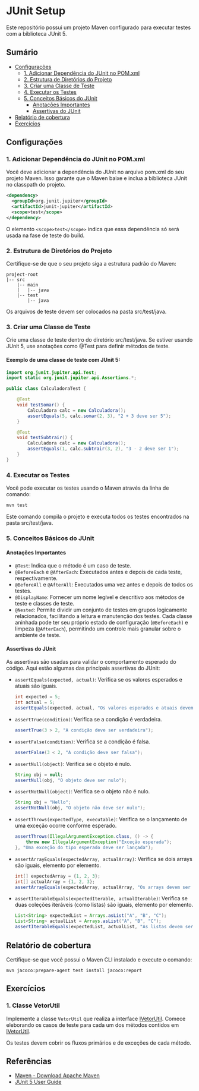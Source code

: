 # JUnit Setup

Este repositório possui um projeto Maven configurado para executar testes com a biblioteca JUnit 5.

## Sumário

- [Configurações](#configurações)
  - [1. Adicionar Dependência do JUnit no POM.xml](#1-adicionar-dependência-do-junit-no-pomxml)
  - [2. Estrutura de Diretórios do Projeto](#2-estrutura-de-diretórios-do-projeto)
  - [3. Criar uma Classe de Teste](#3-criar-uma-classe-de-teste)
  - [4. Executar os Testes](#4-executar-os-testes)
  - [5. Conceitos Básicos do JUnit](#5-conceitos-básicos-do-junit)
    - [Anotações Importantes](#anotações-importantes)
    - [Assertivas do JUnit](#assertivas-do-junit)
- [Relatório de cobertura](#relatório-de-cobertura)
- [Exercícios](#exercícios)

## Configurações

### 1. Adicionar Dependência do JUnit no POM.xml

Você deve adicionar a dependência do JUnit no arquivo pom.xml do seu projeto Maven. Isso garante que o Maven baixe e inclua a biblioteca JUnit no classpath do projeto.

```xml
<dependency>
  <groupId>org.junit.jupiter</groupId>
  <artifactId>junit-jupiter</artifactId>
  <scope>test</scope>
</dependency>
```

O elemento `<scope>test</scope>` indica que essa dependência só será usada na fase de teste do build.

### 2. Estrutura de Diretórios do Projeto

Certifique-se de que o seu projeto siga a estrutura padrão do Maven:

```
project-root
|-- src
    |-- main
    |   |-- java
    |-- test
        |-- java
```

Os arquivos de teste devem ser colocados na pasta src/test/java.

### 3. Criar uma Classe de Teste

Crie uma classe de teste dentro do diretório src/test/java. Se estiver usando JUnit 5, use anotações como @Test para definir métodos de teste.

#### Exemplo de uma classe de teste com JUnit 5:

```java
import org.junit.jupiter.api.Test;
import static org.junit.jupiter.api.Assertions.*;

public class CalculadoraTest {

    @Test
    void testSomar() {
        Calculadora calc = new Calculadora();
        assertEquals(5, calc.somar(2, 3), "2 + 3 deve ser 5");
    }

    @Test
    void testSubtrair() {
        Calculadora calc = new Calculadora();
        assertEquals(1, calc.subtrair(3, 2), "3 - 2 deve ser 1");
    }
}
```

### 4. Executar os Testes

Você pode executar os testes usando o Maven através da linha de comando:

```bash
mvn test
```

Este comando compila o projeto e executa todos os testes encontrados na pasta src/test/java.

### 5. Conceitos Básicos do JUnit

#### Anotações Importantes

- `@Test`: Indica que o método é um caso de teste.
- `@BeforeEach` e `@AfterEach`: Executados antes e depois de cada teste, respectivamente.
- `@BeforeAll` e `@AfterAll`: Executados uma vez antes e depois de todos os testes.
- `@DisplayName`: Fornecer um nome legível e descritivo aos métodos de teste e classes de teste.
- `@Nested`: Permite dividir um conjunto de testes em grupos logicamente relacionados, facilitando a leitura e manutenção dos testes. Cada classe aninhada pode ter seu próprio estado de configuração (`@BeforeEach`) e limpeza (`@AfterEach`), permitindo um controle mais granular sobre o ambiente de teste.

#### Assertivas do JUnit

As assertivas são usadas para validar o comportamento esperado do código. Aqui estão algumas das principais assertivas do JUnit:

- `assertEquals(expected, actual)`: Verifica se os valores esperados e atuais são iguais.

  ```java
  int expected = 5;
  int actual = 5;
  assertEquals(expected, actual, "Os valores esperados e atuais devem ser iguais");
  ```
- `assertTrue(condition)`: Verifica se a condição é verdadeira.

  ```java
  assertTrue(3 > 2, "A condição deve ser verdadeira");
  ```

- `assertFalse(condition)`: Verifica se a condição é falsa.

  ```java
  assertFalse(3 < 2, "A condição deve ser falsa");
  ```

- `assertNull(object)`: Verifica se o objeto é nulo.

  ```java
  String obj = null;
  assertNull(obj, "O objeto deve ser nulo");
  ```

- `assertNotNull(object)`: Verifica se o objeto não é nulo.

  ```java
  String obj = "Hello";
  assertNotNull(obj, "O objeto não deve ser nulo");
  ```

- `assertThrows(expectedType, executable)`: Verifica se o lançamento de uma exceção ocorre conforme esperado.

  ```java
  assertThrows(IllegalArgumentException.class, () -> {
      throw new IllegalArgumentException("Exceção esperada");
  }, "Uma exceção do tipo esperado deve ser lançada");
  ```

- `assertArrayEquals(expectedArray, actualArray)`: Verifica se dois arrays são iguais, elemento por elemento.

  ```java
  int[] expectedArray = {1, 2, 3};
  int[] actualArray = {1, 2, 3};
  assertArrayEquals(expectedArray, actualArray, "Os arrays devem ser iguais");
  ```

- `assertIterableEquals(expectedIterable, actualIterable)`: Verifica se duas coleções iteráveis (como listas) são iguais, elemento por elemento.

  ```java
  List<String> expectedList = Arrays.asList("A", "B", "C");
  List<String> actualList = Arrays.asList("A", "B", "C");
  assertIterableEquals(expectedList, actualList, "As listas devem ser iguais");
  ```

## Relatório de cobertura

Certifique-se que você possui o Maven CLI instalado e execute o comando:
```
mvn jacoco:prepare-agent test install jacoco:report
```

## Exercícios

### 1. Classe VetorUtil

Implemente a classe `VetorUtil` que realiza a interface [IVetorUtil](./src/main/java/br/com/junitsetup/exercicio/IVetorUtil.java). Comece eleborando os casos de teste para cada um dos métodos contidos em [IVetorUtil](./src/main/java/br/com/junitsetup/exercicio/IVetorUtil.java). 

Os testes devem cobrir os fluxos primários e de exceções de cada método.

## Referências
- [Maven - Download Apache Maven](https://maven.apache.org/download.cgi)
- [JUnit 5 User Guide](https://junit.org/junit5/docs/current/user-guide/#writing-tests-assertions)
